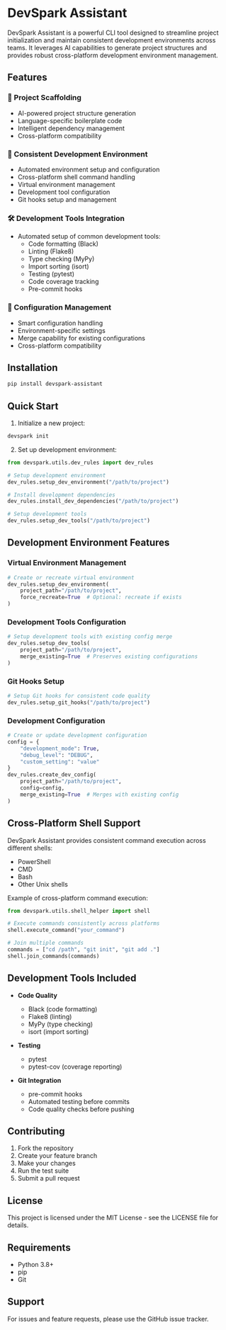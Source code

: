 # DevSpark Assistant

DevSpark Assistant is a powerful CLI tool designed to streamline project initialization and maintain consistent development environments across teams. It leverages AI capabilities to generate project structures and provides robust cross-platform development environment management.

## Features

### 🚀 Project Scaffolding
- AI-powered project structure generation
- Language-specific boilerplate code
- Intelligent dependency management
- Cross-platform compatibility

### 🔧 Consistent Development Environment
- Automated environment setup and configuration
- Cross-platform shell command handling
- Virtual environment management
- Development tool configuration
- Git hooks setup and management

### 🛠️ Development Tools Integration
- Automated setup of common development tools:
  - Code formatting (Black)
  - Linting (Flake8)
  - Type checking (MyPy)
  - Import sorting (isort)
  - Testing (pytest)
  - Code coverage tracking
  - Pre-commit hooks

### 🔄 Configuration Management
- Smart configuration handling
- Environment-specific settings
- Merge capability for existing configurations
- Cross-platform compatibility

## Installation

```bash
pip install devspark-assistant
```

## Quick Start

1. Initialize a new project:
```bash
devspark init
```

2. Set up development environment:
```python
from devspark.utils.dev_rules import dev_rules

# Setup development environment
dev_rules.setup_dev_environment("/path/to/project")

# Install development dependencies
dev_rules.install_dev_dependencies("/path/to/project")

# Setup development tools
dev_rules.setup_dev_tools("/path/to/project")
```

## Development Environment Features

### Virtual Environment Management
```python
# Create or recreate virtual environment
dev_rules.setup_dev_environment(
    project_path="/path/to/project",
    force_recreate=True  # Optional: recreate if exists
)
```

### Development Tools Configuration
```python
# Setup development tools with existing config merge
dev_rules.setup_dev_tools(
    project_path="/path/to/project",
    merge_existing=True  # Preserves existing configurations
)
```

### Git Hooks Setup
```python
# Setup Git hooks for consistent code quality
dev_rules.setup_git_hooks("/path/to/project")
```

### Development Configuration
```python
# Create or update development configuration
config = {
    "development_mode": True,
    "debug_level": "DEBUG",
    "custom_setting": "value"
}
dev_rules.create_dev_config(
    project_path="/path/to/project",
    config=config,
    merge_existing=True  # Merges with existing config
)
```

## Cross-Platform Shell Support

DevSpark Assistant provides consistent command execution across different shells:

- PowerShell
- CMD
- Bash
- Other Unix shells

Example of cross-platform command execution:
```python
from devspark.utils.shell_helper import shell

# Execute commands consistently across platforms
shell.execute_command("your_command")

# Join multiple commands
commands = ["cd /path", "git init", "git add ."]
shell.join_commands(commands)
```

## Development Tools Included

- **Code Quality**
  - Black (code formatting)
  - Flake8 (linting)
  - MyPy (type checking)
  - isort (import sorting)

- **Testing**
  - pytest
  - pytest-cov (coverage reporting)

- **Git Integration**
  - pre-commit hooks
  - Automated testing before commits
  - Code quality checks before pushing

## Contributing

1. Fork the repository
2. Create your feature branch
3. Make your changes
4. Run the test suite
5. Submit a pull request

## License

This project is licensed under the MIT License - see the LICENSE file for details.

## Requirements

- Python 3.8+
- pip
- Git

## Support

For issues and feature requests, please use the GitHub issue tracker. 